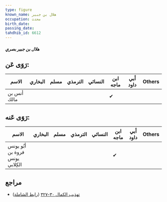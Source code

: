 ```yaml
---
type: figure
known_name: هلال بن جبير
occupation: محدث
birth_date:
passing_date:
tahdhib_id: 6612
---
```

##### هلال بن جبير بصري

## رَوَى عَن:
| الاسم       | البخاري | مسلم | الترمذي | النسائي | ابن ماجه | أبي داود | Others |
| ----------- | ------- | ---- | ------- | ------- | -------- | -------- | ------ |
| أنس بن مالك |         |      |         |         | ✔        |          |        |
## رَوَى عَنه:
| الاسم                           | البخاري | مسلم | الترمذي | النسائي | ابن ماجه | أبي داود | Others |
| ------------------------------- | ------- | ---- | ------- | ------- | -------- | -------- | ------ |
| أبُو يونس فروة بن يونس الكِلابي |         |      |         |         | ✔        |          |        |
## مراجع
- [تهذيب الكمال ٣٠-٣٢٧](obsidian://open?vault=Tahdhib-al-Kamal&file=Figures/٦٦١٢-هلال%20بن%20جبير%20بصري) ([رابط الشاملة](https://shamela.ws/book/3722/16393))